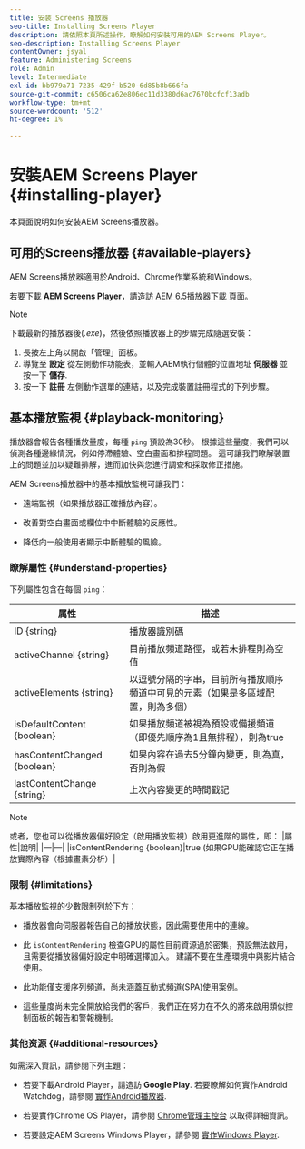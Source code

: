 ```yaml
---
title: 安装 Screens 播放器
seo-title: Installing Screens Player
description: 請依照本頁所述操作，瞭解如何安裝可用的AEM Screens Player。
seo-description: Installing Screens Player
contentOwner: jsyal
feature: Administering Screens
role: Admin
level: Intermediate
exl-id: bb979a71-7235-429f-b520-6d85b8b666fa
source-git-commit: c6506ca62e806ec11d3380d6ac7670bcfcf13adb
workflow-type: tm+mt
source-wordcount: '512'
ht-degree: 1%

---
```


# 安裝AEM Screens Player {#installing-player}

本頁面說明如何安裝AEM Screens播放器。

## 可用的Screens播放器 {#available-players}

AEM Screens播放器適用於Android、Chrome作業系統和Windows。

若要下載 **AEM Screens Player**，請造訪 [AEM 6.5播放器下載](https://download.macromedia.com/screens/) 頁面。

>[!NOTE]
>
>下載最新的播放器後(*.exe*)，然後依照播放器上的步驟完成隨選安裝：
>
>1. 長按左上角以開啟「管理」面板。
>1. 導覽至 **設定** 從左側動作功能表，並輸入AEM執行個體的位置地址 **伺服器** 並按一下 **儲存**.
>1. 按一下 **註冊** 左側動作選單的連結，以及完成裝置註冊程式的下列步驟。


## 基本播放監視 {#playback-monitoring}

播放器會報告各種播放量度，每種 `ping` 預設為30秒。 根據這些量度，我們可以偵測各種邊緣情況，例如停滯體驗、空白畫面和排程問題。 這可讓我們瞭解裝置上的問題並加以疑難排解，進而加快與您進行調查和採取修正措施。

AEM Screens播放器中的基本播放監視可讓我們：

* 遠端監視（如果播放器正確播放內容）。

* 改善對空白畫面或欄位中中斷體驗的反應性。

* 降低向一般使用者顯示中斷體驗的風險。

### 瞭解屬性 {#understand-properties}

下列屬性包含在每個 `ping`：

| 属性 | 描述 |
|---|---|
| ID {string} | 播放器識別碼 |
| activeChannel {string} | 目前播放頻道路徑，或若未排程則為空值 |
| activeElements {string} | 以逗號分隔的字串，目前所有播放順序頻道中可見的元素（如果是多區域配置，則為多個） |
| isDefaultContent {boolean} | 如果播放頻道被視為預設或備援頻道（即優先順序為1且無排程），則為true |
| hasContentChanged {boolean} | 如果內容在過去5分鐘內變更，則為真，否則為假 |
| lastContentChange {string} | 上次內容變更的時間戳記 |

>[!NOTE]
>或者，您也可以從播放器偏好設定（啟用播放監視）啟用更進階的屬性，即：
>|屬性|說明|
>|—|—|
>|isContentRendering {boolean}|true (如果GPU能確認它正在播放實際內容（根據畫素分析）|

### 限制 {#limitations}

基本播放監視的少數限制列於下方：

* 播放器會向伺服器報告自己的播放狀態，因此需要使用中的連線。

* 此 `isContentRendering` 檢查GPU的屬性目前資源過於密集，預設無法啟用，且需要從播放器偏好設定中明確選擇加入。 建議不要在生產環境中與影片結合使用。

* 此功能僅支援序列頻道，尚未涵蓋互動式頻道(SPA)使用案例。

* 這些量度尚未完全開放給我們的客戶，我們正在努力在不久的將來啟用類似控制面板的報告和警報機制。

### 其他资源 {#additional-resources}

如需深入資訊，請參閱下列主題：

* 若要下載Android Player，請造訪 **Google Play**. 若要瞭解如何實作Android Watchdog，請參閱 [實作Android播放器](implementing-android-player.md).

* 若要實作Chrome OS Player，請參閱 [Chrome管理主控台](implementing-chrome-os-player.md) 以取得詳細資訊。

* 若要設定AEM Screens Windows Player，請參閱 [實作Windows Player](implementing-windows-player.md).
